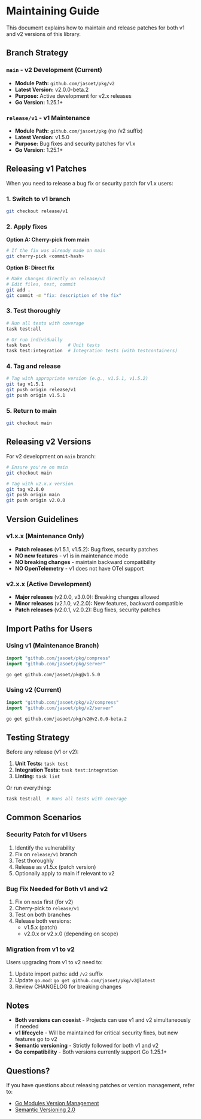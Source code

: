 # Maintaining Guide

This document explains how to maintain and release patches for both v1 and v2 versions of this library.

## Branch Strategy

### `main` - v2 Development (Current)
- **Module Path:** `github.com/jasoet/pkg/v2`
- **Latest Version:** v2.0.0-beta.2
- **Purpose:** Active development for v2.x releases
- **Go Version:** 1.25.1+

### `release/v1` - v1 Maintenance
- **Module Path:** `github.com/jasoet/pkg` (no /v2 suffix)
- **Latest Version:** v1.5.0
- **Purpose:** Bug fixes and security patches for v1.x
- **Go Version:** 1.25.1+

## Releasing v1 Patches

When you need to release a bug fix or security patch for v1.x users:

### 1. Switch to v1 branch
```bash
git checkout release/v1
```

### 2. Apply fixes

**Option A: Cherry-pick from main**
```bash
# If the fix was already made on main
git cherry-pick <commit-hash>
```

**Option B: Direct fix**
```bash
# Make changes directly on release/v1
# Edit files, test, commit
git add .
git commit -m "fix: description of the fix"
```

### 3. Test thoroughly
```bash
# Run all tests with coverage
task test:all

# Or run individually
task test              # Unit tests
task test:integration  # Integration tests (with testcontainers)
```

### 4. Tag and release
```bash
# Tag with appropriate version (e.g., v1.5.1, v1.5.2)
git tag v1.5.1
git push origin release/v1
git push origin v1.5.1
```

### 5. Return to main
```bash
git checkout main
```

## Releasing v2 Versions

For v2 development on `main` branch:

```bash
# Ensure you're on main
git checkout main

# Tag with v2.x.x version
git tag v2.0.0
git push origin main
git push origin v2.0.0
```

## Version Guidelines

### v1.x.x (Maintenance Only)
- **Patch releases** (v1.5.1, v1.5.2): Bug fixes, security patches
- **NO new features** - v1 is in maintenance mode
- **NO breaking changes** - maintain backward compatibility
- **NO OpenTelemetry** - v1 does not have OTel support

### v2.x.x (Active Development)
- **Major releases** (v2.0.0, v3.0.0): Breaking changes allowed
- **Minor releases** (v2.1.0, v2.2.0): New features, backward compatible
- **Patch releases** (v2.0.1, v2.0.2): Bug fixes, security patches

## Import Paths for Users

### Using v1 (Maintenance Branch)
```go
import "github.com/jasoet/pkg/compress"
import "github.com/jasoet/pkg/server"
```

```bash
go get github.com/jasoet/pkg@v1.5.0
```

### Using v2 (Current)
```go
import "github.com/jasoet/pkg/v2/compress"
import "github.com/jasoet/pkg/v2/server"
```

```bash
go get github.com/jasoet/pkg/v2@v2.0.0-beta.2
```

## Testing Strategy

Before any release (v1 or v2):

1. **Unit Tests:** `task test`
2. **Integration Tests:** `task test:integration`
3. **Linting:** `task lint`

Or run everything:
```bash
task test:all  # Runs all tests with coverage
```

## Common Scenarios

### Security Patch for v1 Users

1. Identify the vulnerability
2. Fix on `release/v1` branch
3. Test thoroughly
4. Release as v1.5.x (patch version)
5. Optionally apply to main if relevant to v2

### Bug Fix Needed for Both v1 and v2

1. Fix on `main` first (for v2)
2. Cherry-pick to `release/v1`
3. Test on both branches
4. Release both versions:
   - v1.5.x (patch)
   - v2.0.x or v2.x.0 (depending on scope)

### Migration from v1 to v2

Users upgrading from v1 to v2 need to:
1. Update import paths: add `/v2` suffix
2. Update `go.mod`: `go get github.com/jasoet/pkg/v2@latest`
3. Review CHANGELOG for breaking changes

## Notes

- **Both versions can coexist** - Projects can use v1 and v2 simultaneously if needed
- **v1 lifecycle** - Will be maintained for critical security fixes, but new features go to v2
- **Semantic versioning** - Strictly followed for both v1 and v2
- **Go compatibility** - Both versions currently support Go 1.25.1+

## Questions?

If you have questions about releasing patches or version management, refer to:
- [Go Modules Version Management](https://go.dev/doc/modules/version-numbers)
- [Semantic Versioning 2.0](https://semver.org/)
